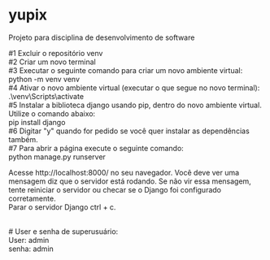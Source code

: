 # yupix
Projeto para disciplina de desenvolvimento de software

#1 Excluir o repositório venv <br>
#2 Criar um novo terminal <br>
#3 Executar o seguinte comando para criar um novo ambiente virtual: <br>
    python -m venv venv <br>
#4 Ativar o novo ambiente virtual (executar o que segue no novo terminal): <br>
    .\venv\Scripts\activate <br>
#5 Instalar a biblioteca django usando pip, dentro do novo ambiente virtual. Utilize o comando abaixo: <br>
    pip install django <br> 
#6 Digitar "y" quando for pedido se você quer instalar as dependências também. <br>
#7 Para abrir a página execute o seguinte comando: <br>
    python manage.py runserver <br>
    
Acesse http://localhost:8000/ no seu navegador. Você deve ver uma mensagem diz que o servidor está rodando. Se não vir essa mensagem, tente reiniciar o servidor ou checar se o Django foi configurado corretamente. <br>
    Parar o servidor Django ctrl + c.

<br>
# User e senha de superusuário: 
<br>User: admin <br>senha: admin


